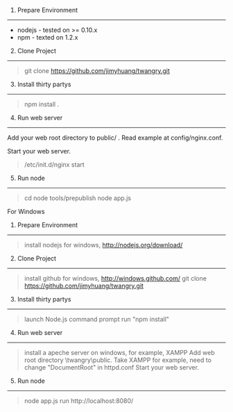 1. Prepare Environment
-------------------
 - nodejs - tested on >= 0.10.x
 - npm - texted on 1.2.x

2. Clone Project
----------------
> git clone https://github.com/jimyhuang/twangry.git

3. Install thirty partys
------------------------
> npm install .

4. Run web server
-----------------
Add your web root directory to public/ . Read example at config/nginx.conf.

Start your web server.
> /etc/init.d/nginx start

5. Run node
-----------------
> cd 
> node tools/prepublish
> node app.js

For Windows

1. Prepare Environment
-------------------
> install nodejs for windows, http://nodejs.org/download/

2. Clone Project
----------------
> install github for windows, http://windows.github.com/
> git clone https://github.com/jimyhuang/twangry.git

3. Install thirty partys
------------------------
> launch Node.js command prompt
> run "npm install"

4. Run web server
-----------------
> install a apeche server on windows, for example, XAMPP
> Add web root directory \twangry\public. Take XAMPP for example, need to change "DocumentRoot" in httpd.conf
> Start your web server.

5. Run node
-----------------
> node app.js
> run http://localhost:8080/

